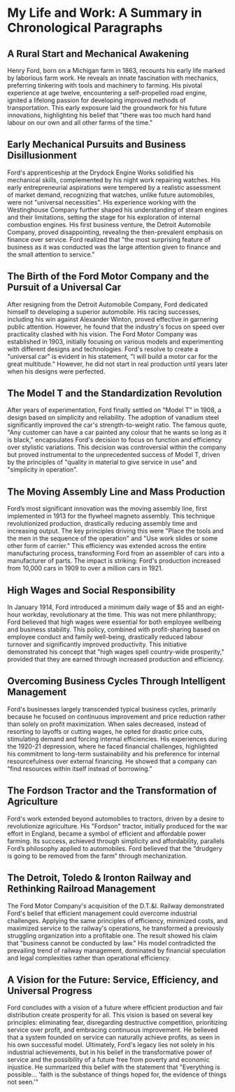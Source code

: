 # My Life and Work: A Summary in Chronological Paragraphs

## A Rural Start and Mechanical Awakening

Henry Ford, born on a Michigan farm in 1863, recounts his early life marked by laborious farm work.  He reveals an innate fascination with mechanics, preferring tinkering with tools and machinery to farming.  His pivotal experience at age twelve, encountering a self-propelled road engine, ignited a lifelong passion for developing improved methods of transportation.  This early exposure laid the groundwork for his future innovations, highlighting his belief that "there was too much hard hand labour on our own and all other farms of the time."

## Early Mechanical Pursuits and Business Disillusionment

Ford's apprenticeship at the Drydock Engine Works solidified his mechanical skills, complemented by his night work repairing watches.  His early entrepreneurial aspirations were tempered by a realistic assessment of market demand, recognizing that watches, unlike future automobiles, were not "universal necessities". His experience working with the Westinghouse Company further shaped his understanding of steam engines and their limitations, setting the stage for his exploration of internal combustion engines. His first business venture, the Detroit Automobile Company, proved disappointing, revealing the then-prevalent emphasis on finance over service.  Ford realized that "the most surprising feature of business as it was conducted was the large attention given to finance and the small attention to service."

## The Birth of the Ford Motor Company and the Pursuit of a Universal Car

After resigning from the Detroit Automobile Company, Ford dedicated himself to developing a superior automobile.  His racing successes, including his win against Alexander Winton, proved effective in garnering public attention. However, he found that the industry's focus on speed over practicality clashed with his vision. The Ford Motor Company was established in 1903, initially focusing on various models and experimenting with different designs and technologies.  Ford's resolve to create a "universal car" is evident in his statement, "I will build a motor car for the great multitude."  However, he did not start in real production until years later when his designs were perfected.

##  The Model T and the Standardization Revolution

After years of experimentation, Ford finally settled on "Model T" in 1908, a design based on simplicity and reliability. The adoption of vanadium steel significantly improved the car's strength-to-weight ratio. The famous quote, "Any customer can have a car painted any colour that he wants so long as it is black," encapsulates Ford's decision to focus on function and efficiency over stylistic variations. This decision was controversial within the company but proved instrumental to the unprecedented success of Model T, driven by the principles of "quality in material to give service in use" and "simplicity in operation".

## The Moving Assembly Line and Mass Production

Ford’s most significant innovation was the moving assembly line, first implemented in 1913 for the flywheel magneto assembly. This technique revolutionized production, drastically reducing assembly time and increasing output. The key principles driving this were "Place the tools and the men in the sequence of the operation" and "Use work slides or some other form of carrier." This efficiency was extended across the entire manufacturing process, transforming Ford from an assembler of cars into a manufacturer of parts. The impact is striking:  Ford's production increased from 10,000 cars in 1909 to over a million cars in 1921. 


## High Wages and Social Responsibility

In January 1914, Ford introduced a minimum daily wage of $5 and an eight-hour workday, revolutionary at the time. This was not mere philanthropy;  Ford believed that high wages were essential for both employee wellbeing and business stability. This policy, combined with profit-sharing based on employee conduct and family well-being, drastically reduced labour turnover and significantly improved productivity. This initiative demonstrated his concept that "high wages spell country-wide prosperity," provided that they are earned through increased production and efficiency.

##  Overcoming Business Cycles Through Intelligent Management

Ford's businesses largely transcended typical business cycles, primarily because he focused on continuous improvement and price reduction rather than solely on profit maximization. When sales decreased, instead of resorting to layoffs or cutting wages, he opted for drastic price cuts, stimulating demand and forcing internal efficiencies.  His experiences during the 1920-21 depression, where he faced financial challenges, highlighted his commitment to long-term sustainability and his preference for internal resourcefulness over external financing. He showed that a company can  “find resources within itself instead of borrowing.”

## The Fordson Tractor and the Transformation of Agriculture

Ford's work extended beyond automobiles to tractors, driven by a desire to revolutionize agriculture. His "Fordson" tractor, initially produced for the war effort in England, became a symbol of efficient and affordable power farming. Its success, achieved through simplicity and affordability, parallels Ford’s philosophy applied to automobiles.  Ford believed that the “drudgery is going to be removed from the farm” through mechanization.

##  The Detroit, Toledo & Ironton Railway and Rethinking Railroad Management

The Ford Motor Company's acquisition of the D.T.&I. Railway demonstrated Ford's belief that efficient management could overcome industrial challenges. Applying the same principles of efficiency, minimized costs, and maximized service to the railway's operations, he transformed a previously struggling organization into a profitable one.  The result showed his claim that  "business cannot be conducted by law." His model contradicted the prevailing trend of railway management, dominated by financial speculation and legal complexities rather than operational efficiency.

## A Vision for the Future: Service, Efficiency, and Universal Progress

Ford concludes with a vision of a future where efficient production and fair distribution create prosperity for all. This vision is based on several key principles: eliminating fear, disregarding destructive competition, prioritizing service over profit, and embracing continuous improvement.  He believed that a system founded on service can naturally achieve profits, as seen in his own successful model. Ultimately, Ford's legacy lies not solely in his industrial achievements, but in his belief in the transformative power of service and the possibility of a future free from poverty and economic injustice. He summarized this belief with the statement that "Everything is possible... 'faith is the substance of things hoped for, the evidence of things not seen.'"
